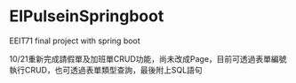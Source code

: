 # EIPulseinSpringboot
EEIT71 final project with spring boot

10/21重新完成請假單及加班單CRUD功能，尚未改成Page，目前可透過表單編號執行CRUD，也可透過表單類型查詢，最後附上SQL語句
